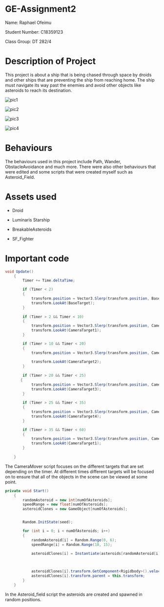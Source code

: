 # GE-Assignment2

Name: Raphael Ofeimu

Student Number: C18359123

Class Group: DT 282/4

# Description of Project

This project is about a ship that is being chased through space by droids and other ships that are preventing the ship from reaching home. The ship must navigate its way past the enemies and avoid other objects like asteroids to reach its destination. 

![pic1](https://user-images.githubusercontent.com/55786050/167305212-32815e42-6783-4e1c-b62a-e638a4092a0d.png)


![pic2](https://user-images.githubusercontent.com/55786050/167305213-0dc5a4c5-73ab-4f4a-be62-788c345bc4e6.png)


![pic3](https://user-images.githubusercontent.com/55786050/167305214-61d086c0-55cb-47ca-b546-57b22ea493e9.png)


![pic4](https://user-images.githubusercontent.com/55786050/167305217-0ab7103d-7cfb-45cd-b60a-7e13b5b0088d.png)

# Behaviours

The behaviours used in this project include Path, Wander, ObstacleAvoidance and much more. There were also other behaviours that were edited and some scripts that were created myself such as Asteroid_Field.

# Assets used

- Droid

- Luminaris Starship

- BreakableAsteroids

- SF_Fighter

# Important code

```C#
void Update()
    {
        Timer += Time.deltaTime;

        if (Timer < 2)
        {
            transform.position = Vector3.Slerp(transform.position, BaseTarget.position+pos, Time.deltaTime); 
            transform.LookAt(BaseTarget); 
        }
        
        if (Timer > 2 && Timer < 10)
        {
            transform.position = Vector3.Slerp(transform.position, CameraTarget1.position+pos, Time.deltaTime);
            transform.LookAt(CameraTarget1); 
        }

        if (Timer > 10 && Timer < 20)
        {
            transform.position = Vector3.Slerp(transform.position, CameraTarget2.position+pos, Time.deltaTime);
            
            transform.LookAt(CameraTarget2); 
        }
        
        if (Timer > 20 && Timer < 25)
       {
            transform.position = Vector3.Slerp(transform.position, CameraTarget3.position+pos, Time.deltaTime);
            transform.LookAt(CameraTarget3); 
        }
        
        if (Timer > 25 && Timer < 35)
        {
            transform.position = Vector3.Slerp(transform.position, CameraTarget4.position+pos, Time.deltaTime);
            transform.LookAt(CameraTarget4); 
        }

        if (Timer > 35 && Timer < 60)
        {
            transform.position = Vector3.Slerp(transform.position, CameraTarget1.position+pos, Time.deltaTime);
            transform.LookAt(CameraTarget1); 
        }
        
    }
```
The CameraMover script focuses on the different targets that are set depending on the timer. At different times different targets will be focused on to ensure that all of the objects in the scene can be viewed at some point.

```C#
private void Start()
    {
        randomAsteroid = new int[numOfAsteroids];
        speedRange = new float[numOfAsteroids];
        asteroidClones = new GameObject[numOfAsteroids];


        Random.InitState(seed);

        for (int i = 0; i < numOfAsteroids; i++)
        {
            randomAsteroid[i] = Random.Range(0, 6);
            speedRange[i] = Random.Range(10, 15);

            asteroidClones[i] = Instantiate(asteroids[randomAsteroid[i]], new Vector3(transform.position.x + Random.Range(-spawnRange.x, spawnRange.x),
                                                                                      transform.position.y + Random.Range(-spawnRange.y, spawnRange.y),
                                                                                      transform.position.z + Random.Range(-spawnRange.z, spawnRange.z)), Quaternion.identity);

            asteroidClones[i].transform.GetComponent<Rigidbody>().velocity = transform.forward * speedRange[i];
            asteroidClones[i].transform.parent = this.transform;
        }
    }
```
In the Asteroid_field script the asteroids are created and spawned in random positions.

